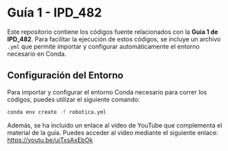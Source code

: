 # Guía 1 - IPD_482

Este repositorio contiene los códigos fuente relacionados con la **Guía 1 de IPD_482**. Para facilitar la ejecución de estos códigos, se incluye un archivo `.yml` que permite importar y configurar automáticamente el entorno necesario en Conda.

## Configuración del Entorno

Para importar y configurar el entorno Conda necesario para correr los códigos, puedes utilizar el siguiente comando:

```bash
conda env create -f robotica.yml
```
Además, se ha incluido un enlace al video de YouTube que complementa el material de la guía. Puedes acceder al video mediante el siguiente enlace:
https://youtu.be/ujTxsAxEbOk
